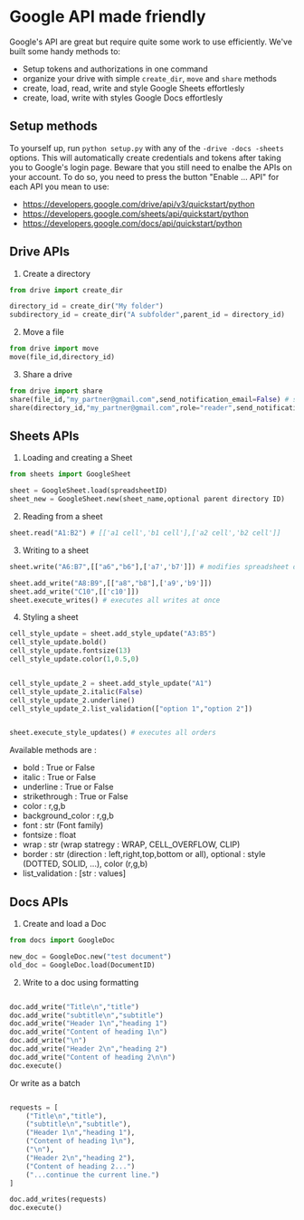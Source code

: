 # Google API made friendly

Google's API are great but require quite some work to use efficiently. We've built some handy methods to:
- Setup tokens and authorizations in one command
- organize your drive with simple ```create_dir```, ```move``` and ```share``` methods
- create, load, read, write and style Google Sheets effortlesly
- create, load, write with styles Google Docs effortlesly

## Setup methods

To yourself up, run ```python setup.py``` with any of the ```-drive -docs -sheets``` options. This will automatically create credentials and tokens after taking you to Google's login page. Beware that you still need to enalbe the APIs on your account. To do so, you need to press the button "Enable ... API" for each API you mean to use:
- https://developers.google.com/drive/api/v3/quickstart/python
- https://developers.google.com/sheets/api/quickstart/python
- https://developers.google.com/docs/api/quickstart/python

## Drive APIs

1. Create a directory
``` python
from drive import create_dir

directory_id = create_dir("My folder")
subdirectory_id = create_dir("A subfolder",parent_id = directory_id)
```

2. Move a file
```python
from drive import move
move(file_id,directory_id)
```

3. Share a drive
```python
from drive import share
share(file_id,"my_partner@gmail.com",send_notification_email=False) # share a single file
share(directory_id,"my_partner@gmail.com",role="reader",send_notification_email=True) # share a drive but only with reading authorization
```
## Sheets APIs

1. Loading and creating a Sheet 
```python
from sheets import GoogleSheet

sheet = GoogleSheet.load(spreadsheetID)
sheet_new = GoogleSheet.new(sheet_name,optional parent directory ID)
```

2. Reading from a sheet
```python
sheet.read("A1:B2") # [['a1 cell','b1 cell'],['a2 cell','b2 cell']]
```

3. Writing to a sheet
```python
sheet.write("A6:B7",[["a6","b6"],['a7','b7']]) # modifies spreadsheet directly

sheet.add_write("A8:B9",[["a8","b8"],['a9','b9']])
sheet.add_write("C10",[['c10']])
sheet.execute_writes() # executes all writes at once
```

4. Styling a sheet
```python
cell_style_update = sheet.add_style_update("A3:B5")
cell_style_update.bold()
cell_style_update.fontsize(13)
cell_style_update.color(1,0.5,0)


cell_style_update_2 = sheet.add_style_update("A1")
cell_style_update_2.italic(False)
cell_style_update_2.underline()
cell_style_update_2.list_validation(["option 1","option 2"])


sheet.execute_style_updates() # executes all orders
```

Available methods are :
- bold : True or False
- italic : True or False
- underline : True or False
- strikethrough : True or False
- color : r,g,b
- background_color : r,g,b
- font : str (Font family)
- fontsize : float
- wrap : str (wrap statregy : WRAP, CELL_OVERFLOW, CLIP)
- border : str (direction : left,right,top,bottom or all), optional : style (DOTTED, SOLID, ...), color (r,g,b)
- list_validation : [str : values] 


## Docs APIs

1. Create and load a Doc
```python
from docs import GoogleDoc

new_doc = GoogleDoc.new("test document")
old_doc = GoogleDoc.load(DocumentID)
```

2. Write to a doc using formatting
```python

doc.add_write("Title\n","title")
doc.add_write("subtitle\n","subtitle")
doc.add_write("Header 1\n","heading 1")
doc.add_write("Content of heading 1\n")
doc.add_write("\n")
doc.add_write("Header 2\n","heading 2")
doc.add_write("Content of heading 2\n\n")
doc.execute()
```
Or write as a batch
```python

requests = [
    ("Title\n","title"),
    ("subtitle\n","subtitle"),
    ("Header 1\n","heading 1"),
    ("Content of heading 1\n"),
    ("\n"),
    ("Header 2\n","heading 2"),
    ("Content of heading 2...")
    ("...continue the current line.")
]

doc.add_writes(requests)
doc.execute()
```